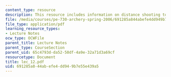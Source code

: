 ```yaml
---
content_type: resource
description: This resource includes information on distance shooting tournament.
file: /media/courses/pe-730-archery-spring-2006/691285a844abefe4dd949b7e55e439a5_lec_12.pdf
file_type: application/pdf
learning_resource_types:
- Lecture Notes
ocw_type: OCWFile
parent_title: Lecture Notes
parent_type: CourseSection
parent_uid: 65c4793d-da52-50df-4a9e-32a71d3a69cf
resourcetype: Document
title: lec_12.pdf
uid: 691285a8-44ab-efe4-dd94-9b7e55e439a5
---
```

